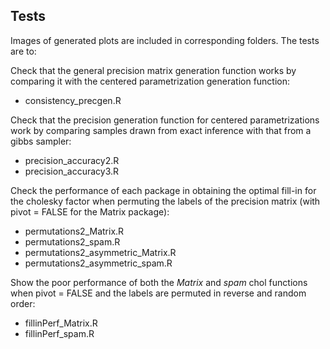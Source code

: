 ## Tests
Images of generated plots are included in corresponding folders. The tests are to:

Check that the general precision matrix generation function works by comparing it with the centered parametrization generation function:
- consistency_precgen.R

Check that the precision generation function for centered parametrizations work by comparing samples drawn from exact inference with that from a gibbs sampler:
- precision_accuracy2.R
- precision_accuracy3.R


Check the performance of each package in obtaining the optimal fill-in for the cholesky factor when permuting the labels of the precision matrix (with pivot = FALSE for the Matrix package):
- permutations2_Matrix.R
- permutations2_spam.R
- permutations2_asymmetric_Matrix.R
- permutations2_asymmetric_spam.R

Show the poor performance of both the *Matrix* and *spam* chol functions when pivot = FALSE and the labels are permuted in reverse and random order:
- fillinPerf_Matrix.R
- fillinPerf_spam.R

